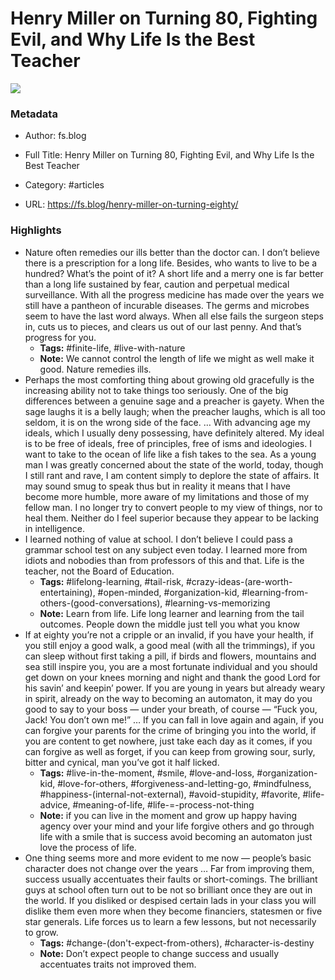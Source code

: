 # Henry Miller on Turning 80, Fighting Evil, and Why Life Is the Best Teacher

![](https://readwise-assets.s3.amazonaws.com/static/images/article4.6bc1851654a0.png)

### Metadata

- Author: fs.blog
- Full Title: Henry Miller on Turning 80, Fighting Evil, and Why Life Is the Best Teacher
- Category: #articles



- URL: https://fs.blog/henry-miller-on-turning-eighty/

### Highlights

- Nature often remedies our ills better than the doctor can. I don’t believe there is a prescription for a long life. Besides, who wants to live to be a hundred? What’s the point of it? A short life and a merry one is far better than a long life sustained by fear, caution and perpetual medical surveillance. With all the progress medicine has made over the years we still have a pantheon of incurable diseases. The germs and microbes seem to have the last word always. When all else fails the surgeon steps in, cuts us to pieces, and clears us out of our last penny. And that’s progress for you.
    - **Tags:** #finite-life, #live-with-nature
    - **Note:** We cannot control the length of life we might as well make it good. Nature remedies ills.
- Perhaps the most comforting thing about growing old gracefully is the increasing ability not to take things too seriously. One of the big differences between a genuine sage and a preacher is gayety. When the sage laughs it is a belly laugh; when the preacher laughs, which is all too seldom, it is on the wrong side of the face. … With advancing age my ideals, which I usually deny possessing, have definitely altered. My ideal is to be free of ideals, free of principles, free of isms and ideologies. I want to take to the ocean of life like a fish takes to the sea. As a young man I was greatly concerned about the state of the world, today, though I still rant and rave, I am content simply to deplore the state of affairs. It may sound smug to speak thus but in reality it means that I have become more humble, more aware of my limitations and those of my fellow man. I no longer try to convert people to my view of things, nor to heal them. Neither do I feel superior because they appear to be lacking in intelligence.
- I learned nothing of value at school. I don’t believe I could pass a grammar school test on any subject even today. I learned more from idiots and nobodies than from professors of this and that. Life is the teacher, not the Board of Education.
    - **Tags:** #lifelong-learning, #tail-risk, #crazy-ideas-(are-worth-entertaining), #open-minded, #organization-kid, #learning-from-others-(good-conversations), #learning-vs-memorizing
    - **Note:** Learn from life. Life long learner and learning from the tail outcomes. People down the middle just tell you what you know
- If at eighty you’re not a cripple or an invalid, if you have your health, if you still enjoy a good walk, a good meal (with all the trimmings), if you can sleep without first taking a pill, if birds and flowers, mountains and sea still inspire you, you are a most fortunate individual and you should get down on your knees morning and night and thank the good Lord for his savin’ and keepin’ power. If you are young in years but already weary in spirit, already on the way to becoming an automaton, it may do you good to say to your boss — under your breath, of course — “Fuck you, Jack! You don’t own me!” … If you can fall in love again and again, if you can forgive your parents for the crime of bringing you into the world, if you are content to get nowhere, just take each day as it comes, if you can forgive as well as forget, if you can keep from growing sour, surly, bitter and cynical, man you’ve got it half licked.
    - **Tags:** #live-in-the-moment, #smile, #love-and-loss, #organization-kid, #love-for-others, #forgiveness-and-letting-go, #mindfulness, #happiness-(internal-not-external), #avoid-stupidity, #favorite, #life-advice, #meaning-of-life, #life-=-process-not-thing
    - **Note:** if you can live in the moment and grow up happy having agency over your mind and your life forgive others and go through life with a smile that is success avoid becoming an automaton just love the process of life.
- One thing seems more and more evident to me now — people’s basic character does not change over the years … Far from improving them, success usually accentuates their faults or short-comings. The brilliant guys at school often turn out to be not so brilliant once they are out in the world. If you disliked or despised certain lads in your class you will dislike them even more when they become financiers, statesmen or five star generals. Life forces us to learn a few lessons, but not necessarily to grow.
    - **Tags:** #change-(don't-expect-from-others), #character-is-destiny
    - **Note:** Don’t expect people to change success and usually accentuates traits not improved them.
